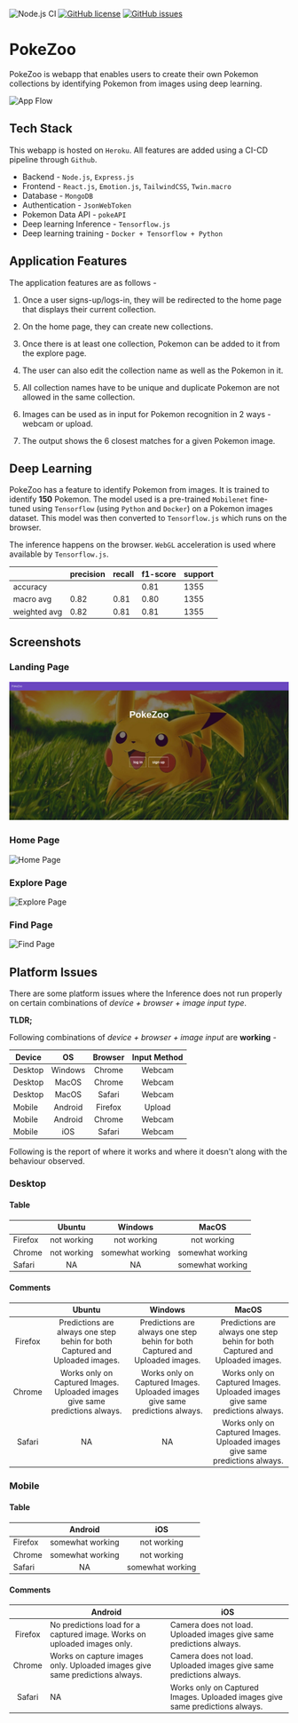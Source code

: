 ![Node.js CI](https://github.com/theairbend3r/poke-zoo/workflows/Node.js%20CI/badge.svg) [![GitHub license](https://img.shields.io/github/license/theairbend3r/poke-zoo)](https://github.com/theairbend3r/poke-zoo/blob/master/LICENSE) [![GitHub issues](https://img.shields.io/github/issues/theairbend3r/poke-zoo)](https://github.com/theairbend3r/poke-zoo/issues)

# PokeZoo

PokeZoo is webapp that enables users to create their own Pokemon collections by identifying Pokemon from images using deep learning.

![App Flow](https://raw.githubusercontent.com/theairbend3r/poke-zoo/master/screenshots/poke-zoo-ml.gif)

## Tech Stack

This webapp is hosted on `Heroku`. All features are added using a CI-CD pipeline through `Github`.

- Backend - `Node.js`, `Express.js`
- Frontend - `React.js`, `Emotion.js`, `TailwindCSS`, `Twin.macro`
- Database - `MongoDB`
- Authentication - `JsonWebToken`
- Pokemon Data API - `pokeAPI`
- Deep learning Inference - `Tensorflow.js`
- Deep learning training - `Docker + Tensorflow + Python`

## Application Features

The application features are as follows -

1. Once a user signs-up/logs-in, they will be redirected to the home page that displays their current collection.

2. On the home page, they can create new collections.

3. Once there is at least one collection, Pokemon can be added to it from the explore page.

4. The user can also edit the collection name as well as the Pokemon in it.

5. All collection names have to be unique and duplicate Pokemon are not allowed in the same collection.

6. Images can be used as in input for Pokemon recognition in 2 ways - webcam or upload.

7. The output shows the 6 closest matches for a given Pokemon image.

## Deep Learning

PokeZoo has a feature to identify Pokemon from images. It is trained to identify **150** Pokemon. The model used is a pre-trained `Mobilenet` fine-tuned using `Tensorflow` (using `Python` and `Docker`) on a Pokemon images dataset. This model was then converted to `Tensorflow.js` which runs on the browser.

The inference happens on the browser. `WebGL` acceleration is used where available by `Tensorflow.js`.

|              | precision | recall | f1-score | support |
| ------------ | --------- | ------ | -------- | ------- |
| accuracy     |           |        | 0.81     | 1355    |
| macro avg    | 0.82      | 0.81   | 0.80     | 1355    |
| weighted avg | 0.82      | 0.81   | 0.81     | 1355    |

## Screenshots

### Landing Page

![Landing Page](https://raw.githubusercontent.com/theairbend3r/poke-zoo/master/screenshots/poke-zoo-landing.jpg)

### Home Page

![Home Page](https://raw.githubusercontent.com/theairbend3r/poke-zoo/master/screenshots/poke-zoo-home.png)

### Explore Page

![Explore Page](https://raw.githubusercontent.com/theairbend3r/poke-zoo/master/screenshots/poke-zoo-explore.png)

### Find Page

![Find Page](https://raw.githubusercontent.com/theairbend3r/poke-zoo/master/screenshots/poke-zoo-find.png)

## Platform Issues

There are some platform issues where the Inference does not run properly on certain combinations of _device + browser + image input type_.

**TLDR;**

Following combinations of _device + browser + image input_ are **working** -

| Device  |   OS    | Browser | Input Method |
| ------- | :-----: | :-----: | :----------: |
| Desktop | Windows | Chrome  |    Webcam    |
| Desktop |  MacOS  | Chrome  |    Webcam    |
| Desktop |  MacOS  | Safari  |    Webcam    |
| Mobile  | Android | Firefox |    Upload    |
| Mobile  | Android | Chrome  |    Webcam    |
| Mobile  |   iOS   | Safari  |    Webcam    |

Following is the report of where it works and where it doesn't along with the behaviour observed.

### Desktop

#### Table

|         |   Ubuntu    |     Windows      |      MacOS       |
| ------- | :---------: | :--------------: | :--------------: |
| Firefox | not working |   not working    |   not working    |
| Chrome  | not working | somewhat working | somewhat working |
| Safari  |     NA      |        NA        | somewhat working |

#### Comments

|         |                                    Ubuntu                                    |                                   Windows                                    |                                    MacOS                                     |
| :-----: | :--------------------------------------------------------------------------: | :--------------------------------------------------------------------------: | :--------------------------------------------------------------------------: |
| Firefox | Predictions are always one step behin for both Captured and Uploaded images. | Predictions are always one step behin for both Captured and Uploaded images. | Predictions are always one step behin for both Captured and Uploaded images. |
| Chrome  | Works only on Captured Images. Uploaded images give same predictions always. | Works only on Captured Images. Uploaded images give same predictions always. | Works only on Captured Images. Uploaded images give same predictions always. |
| Safari  |                                      NA                                      |                                      NA                                      | Works only on Captured Images. Uploaded images give same predictions always. |

### Mobile

#### Table

|         |     Android      |       iOS        |
| ------- | :--------------: | :--------------: |
| Firefox | somewhat working |   not working    |
| Chrome  | somewhat working |   not working    |
| Safari  |        NA        | somewhat working |

#### Comments

|         | Android                                                                     | iOS                                                                          |
| :-----: | --------------------------------------------------------------------------- | ---------------------------------------------------------------------------- |
| Firefox | No predictions load for a captured image. Works on uploaded images only.    | Camera does not load. Uploaded images give same predictions always.          |
| Chrome  | Works on capture images only. Uploaded images give same predictions always. | Camera does not load. Uploaded images give same predictions always.          |
| Safari  | NA                                                                          | Works only on Captured Images. Uploaded images give same predictions always. |
